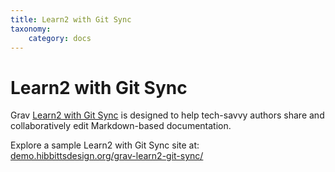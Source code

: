 ```yaml
---
title: Learn2 with Git Sync
taxonomy:
    category: docs
---
```


# Learn2 with Git Sync

Grav [Learn2 with Git Sync](https://github.com/hibbitts-design/grav-skeleton-learn2-with-git-sync) is designed to help tech-savvy authors share and collaboratively edit Markdown-based documentation.

Explore a sample Learn2 with Git Sync site at: <br> [demo.hibbittsdesign.org/grav-learn2-git-sync/](http://demo.hibbittsdesign.org/grav-learn2-git-sync/)
